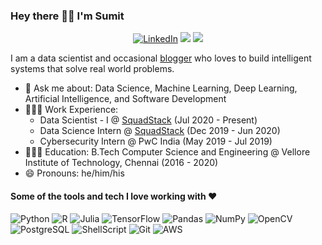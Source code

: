 ### Hey there 👋🏽  I'm Sumit

<p align="center">
  <a href="https://www.linkedin.com/in/linksumitsaha/" target="_blank"><img src="https://img.shields.io/badge/linkedin-%230077B5.svg?&style=for-the-badge&logo=linkedin&logoColor=white" alt="LinkedIn"></a>
  <a href="https://medium.com/@_sumitsaha_" target="_blank"><img src="https://img.shields.io/badge/medium-%2312100E.svg?&style=for-the-badge&logo=medium&logoColor=white"></a>
  <a href="https://twitter.com/_sumitsaha_" target="_blank"><img src="https://img.shields.io/badge/Twitter-1DA1F2?style=for-the-badge&logo=twitter&logoColor=white"></a>
</p>

I am a data scientist and occasional [blogger](https://github.com/ss-is-master-chief/blogs) who loves to build intelligent systems that solve real world problems. 

- 💬 Ask me about: Data Science, Machine Learning, Deep Learning, Artificial Intelligence, and Software Development
- 🧑🏽‍💻 Work Experience:
  - Data Scientist - I @ <a href="https://www.squadstack.com">SquadStack</a> (Jul 2020 - Present)
  - Data Science Intern @ <a href="https://www.squadstack.com">SquadStack</a> (Dec 2019 - Jun 2020)
  - Cybersecurity Intern @ PwC India (May 2019 - Jul 2019)
- 🧑🏾‍🎓 Education: B.Tech Computer Science and Engineering @ Vellore Institute of Technology, Chennai (2016 - 2020)
- 😄 Pronouns: he/him/his

#### Some of the tools and tech I love working with ❤️

<img src="https://img.shields.io/badge/Python-3776AB?style=for-the-badge&logo=python&logoColor=white" alt="Python"> <img src="https://img.shields.io/badge/R-276DC3?style=for-the-badge&logo=r&logoColor=white" alt="R"> <img src="https://img.shields.io/badge/Julia-9558B2?style=for-the-badge&logo=julia&logoColor=white" alt="Julia"> <img alt="TensorFlow" src="https://img.shields.io/badge/TensorFlow-%23FF6F00.svg?&style=for-the-badge&logo=TensorFlow&logoColor=white"/> <img alt="Pandas" src="https://img.shields.io/badge/pandas-%23150458.svg?&style=for-the-badge&logo=pandas&logoColor=white"/> <img alt="NumPy" src="https://img.shields.io/badge/numpy-%23013243.svg?&style=for-the-badge&logo=numpy&logoColor=white"/> <img src="https://img.shields.io/badge/OpenCV-27338e?style=for-the-badge&logo=OpenCV&logoColor=white" alt="OpenCV"> <img src="https://img.shields.io/badge/PostgreSQL-316192?style=for-the-badge&logo=postgresql&logoColor=white" alt="PostgreSQL"> <img src="https://img.shields.io/badge/Shell_Script-121011?style=for-the-badge&logo=gnu-bash&logoColor=white" alt="ShellScript"> <img src="https://img.shields.io/badge/Git-F05032?style=for-the-badge&logo=git&logoColor=white" alt="Git"> <img src="https://img.shields.io/badge/Amazon_AWS-232F3E?style=for-the-badge&logo=amazon-aws&logoColor=white" alt="AWS"> 
